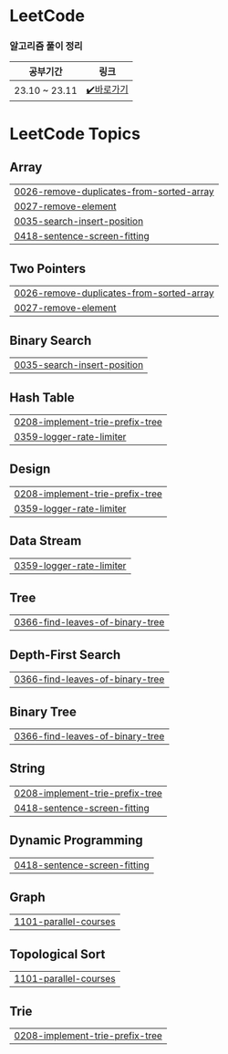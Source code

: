 # LeetCode

### 알고리즘 풀이 정리
|공부기간|링크|
|----|----|
|23.10 ~ 23.11|[✔️바로가기](https://www.notion.so/1e097939785344adaef1ac7cf9afd163?v=a19ec5d2173d4869bbef8c1780d610e7)|

<!---LeetCode Topics Start-->
# LeetCode Topics
## Array
|  |
| ------- |
| [0026-remove-duplicates-from-sorted-array](https://github.com/mjkim103301/LeetCode/tree/master/0026-remove-duplicates-from-sorted-array) |
| [0027-remove-element](https://github.com/mjkim103301/LeetCode/tree/master/0027-remove-element) |
| [0035-search-insert-position](https://github.com/mjkim103301/LeetCode/tree/master/0035-search-insert-position) |
| [0418-sentence-screen-fitting](https://github.com/mjkim103301/LeetCode/tree/master/0418-sentence-screen-fitting) |
## Two Pointers
|  |
| ------- |
| [0026-remove-duplicates-from-sorted-array](https://github.com/mjkim103301/LeetCode/tree/master/0026-remove-duplicates-from-sorted-array) |
| [0027-remove-element](https://github.com/mjkim103301/LeetCode/tree/master/0027-remove-element) |
## Binary Search
|  |
| ------- |
| [0035-search-insert-position](https://github.com/mjkim103301/LeetCode/tree/master/0035-search-insert-position) |
## Hash Table
|  |
| ------- |
| [0208-implement-trie-prefix-tree](https://github.com/mjkim103301/LeetCode/tree/master/0208-implement-trie-prefix-tree) |
| [0359-logger-rate-limiter](https://github.com/mjkim103301/LeetCode/tree/master/0359-logger-rate-limiter) |
## Design
|  |
| ------- |
| [0208-implement-trie-prefix-tree](https://github.com/mjkim103301/LeetCode/tree/master/0208-implement-trie-prefix-tree) |
| [0359-logger-rate-limiter](https://github.com/mjkim103301/LeetCode/tree/master/0359-logger-rate-limiter) |
## Data Stream
|  |
| ------- |
| [0359-logger-rate-limiter](https://github.com/mjkim103301/LeetCode/tree/master/0359-logger-rate-limiter) |
## Tree
|  |
| ------- |
| [0366-find-leaves-of-binary-tree](https://github.com/mjkim103301/LeetCode/tree/master/0366-find-leaves-of-binary-tree) |
## Depth-First Search
|  |
| ------- |
| [0366-find-leaves-of-binary-tree](https://github.com/mjkim103301/LeetCode/tree/master/0366-find-leaves-of-binary-tree) |
## Binary Tree
|  |
| ------- |
| [0366-find-leaves-of-binary-tree](https://github.com/mjkim103301/LeetCode/tree/master/0366-find-leaves-of-binary-tree) |
## String
|  |
| ------- |
| [0208-implement-trie-prefix-tree](https://github.com/mjkim103301/LeetCode/tree/master/0208-implement-trie-prefix-tree) |
| [0418-sentence-screen-fitting](https://github.com/mjkim103301/LeetCode/tree/master/0418-sentence-screen-fitting) |
## Dynamic Programming
|  |
| ------- |
| [0418-sentence-screen-fitting](https://github.com/mjkim103301/LeetCode/tree/master/0418-sentence-screen-fitting) |
## Graph
|  |
| ------- |
| [1101-parallel-courses](https://github.com/mjkim103301/LeetCode/tree/master/1101-parallel-courses) |
## Topological Sort
|  |
| ------- |
| [1101-parallel-courses](https://github.com/mjkim103301/LeetCode/tree/master/1101-parallel-courses) |
## Trie
|  |
| ------- |
| [0208-implement-trie-prefix-tree](https://github.com/mjkim103301/LeetCode/tree/master/0208-implement-trie-prefix-tree) |
<!---LeetCode Topics End-->